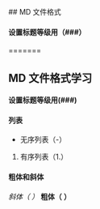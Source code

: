 ﻿﻿## MD  文件格式
#### 设置标题等级用（###）
=======
## MD  文件格式学习
#### 设置标题等级用(###)

#### 列表
- 无序列表（-）

1. 有序列表（1.）

#### 粗体和斜体
*斜体（* *）* **粗体（** **）**

